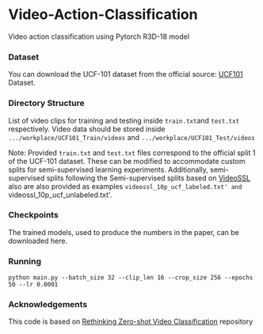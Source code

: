 # Video-Action-Classification
Video action classification using Pytorch R3D-18 model
### Dataset 
You can download the UCF-101 dataset from the official source: [UCF101](https://www.crcv.ucf.edu/data/UCF101.php) Dataset. 
### Directory Structure
List of video clips for training and testing inside `train.txt`and `test.txt` respectively. 
Video data should be stored inside `.../workplace/UCF101_Train/videos` and `.../workplace/UCF101_Test/videos`

Note: Provided `train.txt` and `test.txt` files correspond to the official split 1 of the UCF-101 dataset. These can be modified to accommodate custom splits for semi-supervised learning experiments. 
Additionally, semi-supervised splits following the Semi-supervised splits based on [VideoSSL](https://arxiv.org/abs/2003.00197) also are also provided as examples `videossl_10p_ucf_labeled.txt' and `videossl_10p_ucf_unlabeled.txt'.


### Checkpoints
The trained models, used to produce the numbers in the paper, can be downloaded here.
### Running

```
python main.py --batch_size 32 --clip_len 16 --crop_size 256 --epochs 50 --lr 0.0001

```
###  Acknowledgements
This code is based on [Rethinking Zero-shot Video Classification](https://github.com/bbrattoli/ZeroShotVideoClassification/) repository
